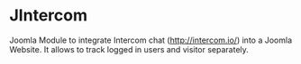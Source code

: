 # JIntercom

Joomla Module to integrate Intercom chat (http://intercom.io/) into a Joomla Website.
It allows to track logged in users and visitor separately.
